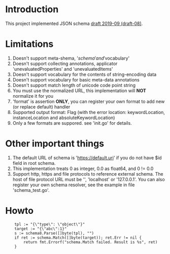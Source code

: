 # Introduction
This project implemented JSON schema [draft 2019-09 (draft-08)](https://json-schema.org/).

# Limitations
1. Doesn't support meta-shema, '$schema' and '$vocabulary'
2. Doesn't support collecting annotations, applicator 'unevaluatedProperties' and 'unevaluatedItems'
3. Doesn't support vocabulary for the contents of string-encoding data
4. Doesn't support vocabulary for basic meta-data annotations
5. Doesn't support match length of unicode code point string
6. You must use the normalized URL, this implementation will **NOT** normalize it for you
7. 'format' is assertion **ONLY**, you can register your own format to add new (or replace default) handler
8. Supported output format: Flag (with the error location: keywordLocation, instanceLocation and absoluteKeywordLocation)
9. Only a few formats are suppored. see 'init.go' for details.

# Other important things
1. The default URL of schema is 'https://default.uri' if you do not have $id field in root schema.
2. This implementation treats 0 as integer, 0.0 as float64, and 0 != 0.0
3. Support http, https and file protocols to reference external schema. The host of file protocol URL must be '', 'localhost' or '127.0.0.1'. You can also register your own schema resolver, see the example in file 'schema_test.go'.

# Howto
```golang
    tpl := "{\"type\": \"object\"}"
    target := "{\"abc\":1}"
    s := schema8.Parse([]byte(tpl), "")
    if ret := schema.Match([]byte(target)); ret.Err != nil {
        return fmt.Errorf("schema.Match failed. Result is %s", ret)
    }
```
